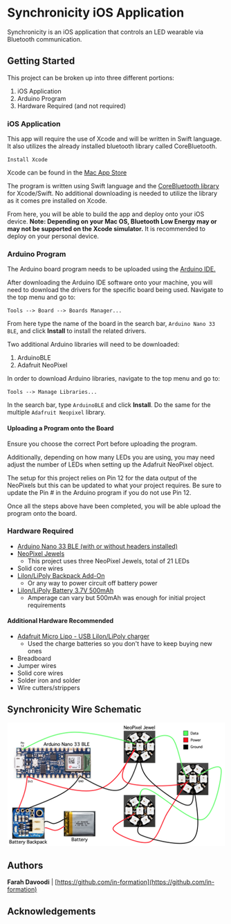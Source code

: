 # Synchronicity iOS Application
Synchronicity is an iOS application that controls an LED wearable via Bluetooth communication.

## Getting Started
This project can be broken up into three different portions:
1. iOS Application
2. Arduino Program
3. Hardware Required (and not required)

### iOS Application
This app will require the use of Xcode and will be written in Swift language. It also utilizes the already installed bluetooth library called CoreBluetooth.

```
Install Xcode
```
Xcode can be found in the 
[Mac App Store](https://apps.apple.com/us/app/xcode/id497799835)

The program is written using Swift language and the 
[CoreBluetooth library](https://developer.apple.com/documentation/corebluetooth) for Xcode/Swift. No additional downloading is needed to utilize the library as it comes pre installed on Xcode.

From here, you will be able to build the app and deploy onto your iOS device.
**Note: Depending on your Mac OS, Bluetooth Low Energy may or may not be supported on the Xcode simulator.** It is recommended to deploy on your personal device.

### Arduino Program
The Arduino board program needs to be uploaded using the 
[Arduino IDE.](https://www.arduino.cc/en/main/software)

After downloading the Arduino IDE software onto your machine, you will need to download the drivers for the specific board being used. Navigate to the top menu and go to:
```
Tools --> Board --> Boards Manager...
```
From here type the name of the board in the search bar, `Arduino Nano 33 BLE`, and click **Install** to install the related drivers.

Two additional Arduino libraries will need to be downloaded:
1. ArduinoBLE
2. Adafruit NeoPixel

In order to download Arduino libraries, navigate to the top menu and go to:
```
Tools --> Manage Libraries...
```
In the search bar, type `ArduinoBLE` and click **Install**. Do the same for the multiple `Adafruit Neopixel` library.

#### Uploading a Program onto the Board
Ensure you choose the correct Port before uploading the program.

Additionally, depending on how many LEDs you are using, you may need adjust the number of LEDs when setting up the Adafruit NeoPixel object.

The setup for this project relies on Pin 12 for the data output of the NeoPixels but this can be updated to what your project requires. Be sure to update the Pin # in the Arduino program if you do not use Pin 12.

Once all the steps above have been completed, you will be able upload the program onto the board.

### Hardware Required
* [Arduino Nano 33 BLE (with or without headers installed)](https://store.arduino.cc/usa/nano-33-ble)
* [NeoPixel Jewels](https://www.adafruit.com/product/2226)
  * This project uses three NeoPixel Jewels, total of 21 LEDs
* Solid core wires
* [LiIon/LiPoly Backpack Add-On](https://www.adafruit.com/product/2124)
  * Or any way to power circuit off battery power
* [LiIon/LiPoly Battery 3.7V 500mAh](https://www.adafruit.com/product/1578)
  * Amperage can vary but 500mAh was enough for initial project requirements

#### Additional Hardware Recommended
* [Adafruit Micro Lipo - USB LiIon/LiPoly charger](https://www.adafruit.com/product/1304)
  * Used the charge batteries so you don't have to keep buying new ones
* Breadboard
* Jumper wires
* Solid core wires
* Solder iron and solder
* Wire cutters/strippers

## Synchronicity Wire Schematic
![Synchronicity_Wire_Diagram](/images/Synchronicity_Wire_Sketch.png)

## Authors
**Farah Davoodi** | [https://github.com/in-formation](https://github.com/in-formation)

## Acknowledgements

